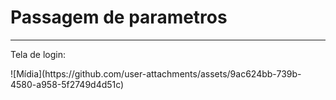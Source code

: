 ﻿# Passagem de parametros
<hr>
<p>Tela de login:</p>
![Mídia](https://github.com/user-attachments/assets/9ac624bb-739b-4580-a958-5f2749d4d51c)
